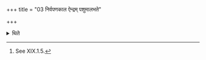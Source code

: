 +++
title = "03 निर्वपणकाल ऐन्द्रम् पशुमालभते"

+++

<details><summary>थिते</summary>

3. At the time of taking out the material[^1] (for the sacrificial breads the (Adhvaryu) seizes (i.e. performs the animal- sacrifice with) an animal (he-goat) for Indra.  

[^1]: See XIX.1.5. 

</details>
